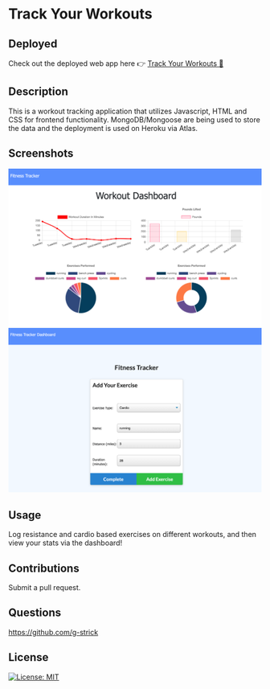 # Track Your Workouts

## Deployed

Check out the deployed web app here 👉 [Track Your Workouts 💪](https://track-your-workoutss.herokuapp.com/)

## Description

This is a workout tracking application that utilizes Javascript, HTML and CSS for frontend functionality. MongoDB/Mongoose are being used to store the data and the deployment is used on Heroku via Atlas.

## Screenshots

![Dashboard](public/images/Dashboard.png)
![Fitness Tracker](public/images/FitnessTracker.png)

## Usage

Log resistance and cardio based exercises on different workouts, and then view your stats via the dashboard!

## Contributions

Submit a pull request.

## Questions

https://github.com/g-strick

## License

[![License: MIT](https://img.shields.io/badge/License-MIT-yellow.svg)](https://opensource.org/licenses/MIT)
